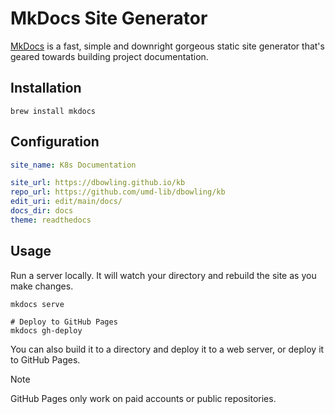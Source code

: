 # MkDocs Site Generator

[MkDocs](https://www.mkdocs.org/) is a fast, simple and downright gorgeous static site generator that's geared towards building project documentation.

## Installation

```shell
brew install mkdocs
```

## Configuration

```yaml
site_name: K8s Documentation

site_url: https://dbowling.github.io/kb
repo_url: https://github.com/umd-lib/dbowling/kb
edit_uri: edit/main/docs/
docs_dir: docs
theme: readthedocs
```


## Usage

Run a server locally. It will watch your directory and rebuild the site as you make changes.

```shell
mkdocs serve

# Deploy to GitHub Pages
mkdocs gh-deploy
```

You can also build it to a directory and deploy it to a web server, or deploy it to GitHub Pages.

> [!NOTE]
> GitHub Pages only work on paid accounts or public repositories.